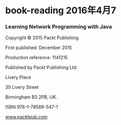 # book-reading   2016年4月7


### Learning Network Programming with Java

Copyright © 2015 Packt Publishing

First published: December 2015

Production reference: 1141215

Published by Packt Publishing Ltd.

Livery Place

35 Livery Street

Birmingham B3 2PB, UK.

ISBN 978-1-78588-547-1

www.packtpub.com
